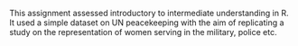 This assignment assessed introductory to intermediate understanding in R. It used a simple dataset on UN peacekeeping with the aim of replicating a study on the representation of women serving in the military, police etc.
